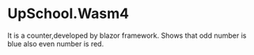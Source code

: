 # UpSchool.Wasm4
It is a counter,developed by blazor framework. Shows that odd number is blue also even number is red.
